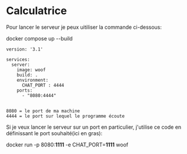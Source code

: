 # Calculatrice

Pour lancer le serveur je peux uitiliser la commande ci-dessous:

docker compose up --build   

```
version: '3.1'

services:
  server:
    image: woof
    build: .
    environment:
      CHAT_PORT : 4444
    ports: 
      - "8080:4444"


8080 = le port de ma machine
4444 = le port sur lequel le programme écoute
```


Si je veux lancer le serveur sur un port en particulier, j'utilise ce code en définissant le port souhaité(ici en gras):

docker run -p  8080:**1111** -e CHAT_PORT=**1111** woof